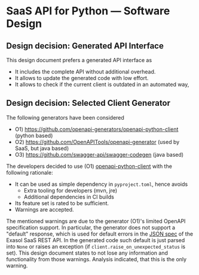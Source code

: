 # SaaS API for Python &mdash; Software Design

## Design decision: Generated API Interface

This design document prefers a generated API interface as
* It includes the complete API without additional overhead.
* It allows to update the generated code with low effort.
* It allows to check if the current client is outdated in an automated way,

## Design decision: Selected Client Generator

The following generators have been considered
* O1) https://github.com/openapi-generators/openapi-python-client (python based)
* O2) https://github.com/OpenAPITools/openapi-generator (used by SaaS, but java based)
* O3) https://github.com/swagger-api/swagger-codegen (java based)

The developers decided to use (O1) [openapi-python-client](https://github.com/openapi-generators/openapi-python-client) with the following rationale:

* It can be used as simple dependency in `pyproject.toml`, hence avoids
  * Extra tooling for developers (mvn, jre)
  * Additional dependencies in CI builds
* Its feature set is rated to be sufficient.
* Warnings are accepted.

The mentioned warnings are due to the generator (O1)'s limited OpenAPI specification support. In particular, the generator does not support a "default" response, which is used for default errors in the [JSON spec](https://cloud.exasol.com/openapi.json) of the Exasol SaaS REST API. In the generated code such default is just parsed into `None` or raises an exception (if `client.raise_on_unexpected_status` is set). This design document states to not lose any information and functionality from those warnings. Analysis indicated, that this is the only warning.

